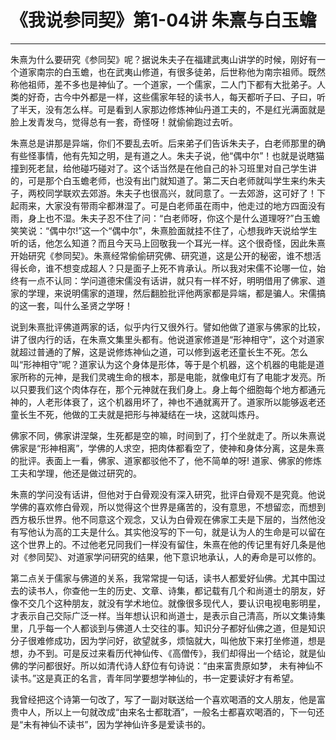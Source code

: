# 《我说参同契》第1-04讲 朱熹与白玉蟾

------

朱熹为什么要研究《参同契》呢？据说朱夫子在福建武夷山讲学的时候，刚好有一个道家南宗的白玉蟾，也在武夷山修道，有很多徒弟，后世称他为南宗祖师。既然称他祖师，差不多也是神仙了。一个道家，一个儒家，二人门下都有大批弟子。人类的好奇，古今中外都是一样，这些儒家年轻的读书人，每天都听子曰、子曰，听了半天，没有怎么样。可是看到人家那边修炼神仙丹道工夫的，不是红光满面就是脸上发青发乌，觉得总有一套，奇怪呀！就偷偷跑过去听。

朱熹总是讲那是异端，你们不要乱去听。后来弟子们告诉朱夫子，白老师那里的确有些怪事情，他有先知之明，是有道之人。朱夫子说，他“偶中尔”！也就是说瞎猫撞到死老鼠，给他碰巧碰对了。这个话当然是在他自己的补习班里对自己学生讲的，可是那个白玉蟾老师，也没有出门就知道了。第二天白老师就叫学生来约朱夫子，两校同学联欢去郊游。朱夫子也很高兴，就同意了。一去郊游，这可好了！下起雨来，大家没有带雨伞都淋湿了。可是白老师虽在雨中，他走过的地方四面没有雨，身上也不湿。朱夫子忍不住了问：“白老师呀，你这个是什么道理呀?”白玉蟾笑笑说：“偶中尔!”这一个“偶中尔”，朱熹脸面就挂不住了，心想我昨天说给学生听的话，他怎么知道？而且今天马上回敬我一个耳光一样。这个很奇怪，因此朱熹开始研究《参同契》。朱熹经常偷偷研究佛、研究道，这是公开的秘密，谁不想活得长命，谁不想变成超人？只是面子上死不肯承认。所以我对宋儒不论哪一位，始终有一点不认同：学问道德宋儒没有话讲，就只有一样不好，明明借用了佛家、道家的学理，来说明儒家的道理，然后翻脸批评他两家都是异端，都是骗人。宋儒搞的这一套，叫什么圣贤之学呀！

说到朱熹批评佛道两家的话，似乎内行又很外行。譬如他做了道家与佛家的比较，讲了很内行的话，在朱熹文集里头都有。他说道家修道是“形神相守”，这个对道家就超过普通的了解，这是说修炼神仙之道，可以修到返老还童长生不死。怎么叫“形神相守”呢？道家认为这个身体是形体，等于是个机器，这个机器的电能是道家所称的元神，是我们灵魂生命的根本，那是电能，就像电灯有了电能才发亮。所以只要我们这个肉体存在，那个元神就在我们身上。身上每个细胞每个地方都通元神的，人老形体衰了，这个机器用坏了，神也不通就离开了。道家所以能够返老还童长生不死，他做的工夫就是把形与神凝结在一块，这就叫炼丹。

佛家不同，佛家讲涅槃，生死都是空的嘛，时间到了，打个坐就走了。所以朱熹说佛家是“形神相离”，学佛的人求空，把肉体都看空了，使神和身体分离，这是朱熹的批评。表面上一看，佛家、道家都驳他不了，他不简单的呀! 道家、佛家的修炼工夫和学理，他还是做过研究的。

朱熹的学问没有话讲，但他对于白骨观没有深入研究，批评白骨观不是究竟。他说学佛的喜欢修白骨观，所以觉得这个世界是痛苦的，没有意思，不想留恋，而想到西方极乐世界。他不同意这个观念，又认为白骨观在佛家工夫是下层的，当然他没有写他认为高的工夫是什么。其实他没写的下一句，就是认为人的生命是可以留在这个世界上的。不过他老兄同我们一样没有留住，朱熹在他的传记里有好几条是他对《参同契》、对道家学问研究的结果，他下意识地承认，人的寿命是可以修的。

第二点关于儒家与佛道的关系，我常常提一句话，读书人都爱好仙佛。尤其中国过去的读书人，你查他一生的历史、文章、诗集，都记载有几个和尚道士的朋友，好像不交几个这种朋友，就没有学术地位。就像很多现代人，要认识电视电影明星，才表示自己交际广泛一样。当年想认识和尚道士，是表示自己清高，所以文集诗集里，几乎每一个人都谈到与佛道人士交往的事。知识分子都好仙佛之道，但是知识分子很难修成功，因为学问好，欲望就多，烦恼就大，叫他放下来打坐修道，想是想，办不到。可是反过来看历代神仙传、《高僧传》，我们却得出一个结论，就是仙佛的学问都很好。所以如清代诗人舒位有句诗说：“由来富贵原如梦， 未有神仙不读书。”这是真正的名言，青年同学要想学神仙的，书一定要读好才有希望。

我曾经把这个诗第一句改了，写了一副对联送给一个喜欢喝酒的文人朋友，他是富贵中人，所以上一句就改成“由来名士都耽酒”，一般名士都喜欢喝酒的，下一句还是“未有神仙不读书”，因为学神仙许多是爱读书的。